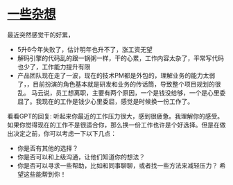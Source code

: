 # [一些杂想](https://github.com/wjwever/gitblog/issues/46)

最近突然感觉干的好累，
* 5升6今年失败了，估计明年也升不了，涨工资无望
* 解码引擎的代码乱的跟一锅粥一样，干的心累，工作内容太杂了，平常写代码也少了，工作能力提升有限
* 产品团队现在走了一波，现在的技术PM都是外包的，理解业务的能力太弱了，，目前扮演的角色基本就是研发和业务的传话筒，导致整个项目规划的很乱。
马云说，员工想离职，主要有两个原因，一个是钱没给够，一个是心里委屈了。我现在的工作是钱少心里委屈，感觉是时候换一份工作了。

看看GPT的回复:
听起来你最近的工作压力很大，感到很疲惫。我理解你的感受。如果你觉得现在的工作不是很适合你，那么换一份工作也许是个好选择。但是在做出决定之前，你可以考虑一下以下几点：

* 你是否有其他的选择？
* 你是否可以和上级沟通，让他们知道你的想法？
* 你是否可以寻求一些帮助，比如和同事聊聊，或者找一些方法来减轻压力？
希望这些能帮到你！